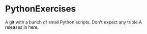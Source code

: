 # PythonExercises
A git with a bunch of small Python scripts. Don't expect any triple A releases in here.
